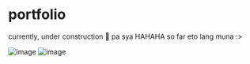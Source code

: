 # portfolio
currently, under construction 🚧 pa sya HAHAHA
so far eto lang muna :>


![image](https://github.com/Sinichi78/portfolio/assets/110324874/e7b05a55-8335-4524-84d6-2f6e21d3f4ea)
![image](https://github.com/Sinichi78/portfolio/assets/110324874/06bc38dc-6beb-4bc2-974a-2979ffb256a2)

